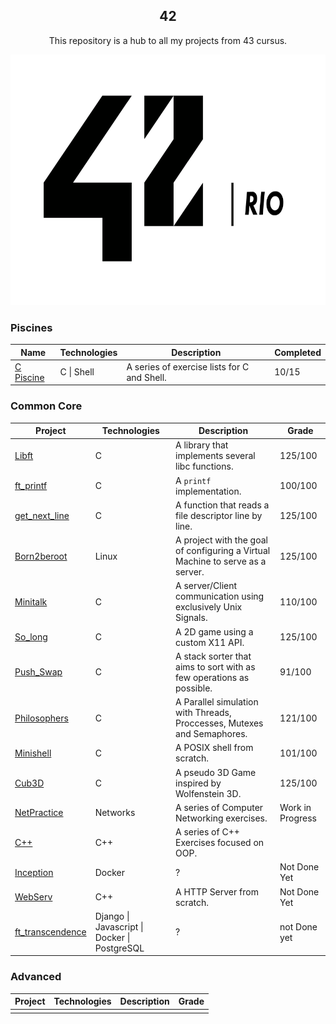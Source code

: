 <h2 align="center">42</h1>

<p align="center">This repository is a hub to all my projects from 43 cursus.</p>

<p align="center">
  <img height="401px" src="./assets/42_rio_logo_white.png">
</p>

### Piscines
| Name                                                         | Technologies        | Description                                 | Completed        |
| ------------------------------------------------------------ | ------------------- | ------------------------------------------- | ---------------- |
| [C Piscine](https://github.com/PedroDrago/44-piscine)        | C \| Shell          | A series of exercise lists for C and Shell. |10/15             |


### Common Core

| Project                                                      | Technologies     | Description                                                                                                                        | Grade             |
| ------------------------------------------------------------ | ---------------- | ---------------------------------------------------------------------------------------------------------------------------------- | ----------------- |
| [Libft](https://github.com/PedroDrago/libft)                 | C                | A library that implements several libc functions.                                                                                  | 125/100           |
| [ft_printf](https://github.com/PedroDrago/ft_printf)         | C                | A `printf` implementation.                                                                                                         | 100/100           |
| [get_next_line](https://github.com/PedroDrago/get_next_line) | C                | A function that reads a file descriptor line by line.                                                                              | 125/100           |
| [Born2beroot](https://github.com/PedroDrago/born2beroot)     | Linux            | A project with the goal of configuring a Virtual Machine to serve as a server.                                                     | 125/100           |
| [Minitalk](https://github.com/PedroDrago/minitalk)           | C                | A server/Client communication using exclusively Unix Signals.                                                                      | 110/100           |
| [So_long](https://github.com/PedroDrago/so_long)             | C                | A 2D game using a custom X11 API.                                                                                                  | 125/100           |
| [Push_Swap](https://github.com/PedroDrago/push_swap)         | C                | A stack sorter that aims to sort with as few operations as possible.                                                               |  91/100           |
| [Philosophers](https://github.com/PedroDrago/Philosophers)   | C                | A Parallel simulation with Threads, Proccesses, Mutexes and Semaphores.                                                            | 121/100           |
| [Minishell](https://github.com/PedroDrago/Minishell)         | C                | A POSIX shell from scratch.                                                                                                        | 101/100           |
| [Cub3D](https://github.com/PedroDrago/Cub3D)                 | C                | A pseudo 3D Game inspired by Wolfenstein 3D.                                                                                       | 125/100           |
| [NetPractice](https://github.com/PedroDrago/netpractice)     | Networks         | A series of Computer Networking exercises.                                                                                         | Work in Progress  |
| [C++](https://github.com/PedroDrago/cpp)                     | C++              | A series of C++ Exercises focused on OOP.                                                                                          |                   |
| [Inception](https://github.com/PedroDrago/inception)         | Docker           | ?                                                                                                                                  | Not Done Yet      |
| [WebServ](https://github.com/PedroDrago/webserv)             | C++              | A HTTP Server from scratch.                                                                                                        | Not Done Yet      |
| [ft_transcendence](https://github.com/pedrodrago/inception)  | Django \| Javascript \| Docker \| PostgreSQL | ?                                                                                                      | not Done yet      |

### Advanced
| Project                                                      | Technologies     | Description                                                                                                                        | Grade             |
| ------------------------------------------------------------ | ---------------- | ---------------------------------------------------------------------------------------------------------------------------------- | ----------------- |
|                                                              |                  |                                                                                                                                    |                   |

